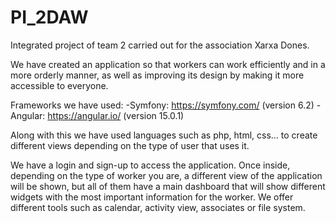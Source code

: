 # PI_2DAW
Integrated project of team 2 carried out for the association Xarxa Dones. 

We have created an application so that workers can work efficiently and in a more orderly manner, as well as improving its design by making it more accessible to everyone. 

Frameworks we have used:
-Symfony: https://symfony.com/ (version 6.2)
-Angular: https://angular.io/ (version 15.0.1)

Along with this we have used languages such as php, html, css... to create different views depending on the type of user that uses it.

We have a login and sign-up to access the application. Once inside, depending on the type of worker you are, a different view of the application will be shown, but all of them have a main dashboard that will show different widgets with the most important information for the worker. We offer different tools such as calendar, activity view, associates or file system.
